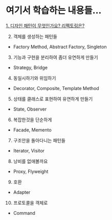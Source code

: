 # 여기서 학습하는 내용들...

[1. 디자인 패턴이 무엇인가요? 리펙토링은?](https://gitlab.com/k3144/designpattern/-/blob/main/ch01/README.md)

2. 객체를 생성하는 패턴들

  - Factory Method, Abstract Factory, Singleton

3. 기능과 구현을 분리하여 좀더 유연하게 만들기

  - Strategy, Bridge

4. 동일시하기와 위임하기
  
  - Decorator, Composite, Template Method

5. 상태를 클래스로 표현하여 유연하게 만들기

  - State, Observer

6. 복잡한것을 단순하게

  - Facade, Memento 

7. 구조안을 돌아다니는 패턴들

  - Iterator, Visitor

8. 낭비를 없애볼까요

  - Proxy, Flyweight
9. 호환

  - Adapter

10. 프로토콜을 객체로

  - Command


